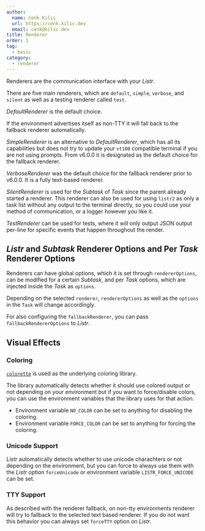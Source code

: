 ```yaml
---
author:
  name: Cenk Kılıç
  url: https://cenk.kilic.dev
  email: cenk@kilic.dev
title: Renderer
order: 1
tag:
  - basic
category:
  - renderer
---
```


Renderers are the communication interface with your _Listr_.

<!-- more -->

There are five main renderers, which are `default`, `simple`, `verbose`, and `silent` as well as a testing renderer called `test`.

_DefaultRenderer_ is the default choice.

If the environment advertises itself as non-TTY it will fall back to the fallback renderer automatically.

_SimpleRenderer_ is an alternative to _DefaultRenderer_, which has all its capabilities but does not try to update your `vt100` compatible terminal if you are not using prompts. From <Badge><FontIcon icon="mdi:tag-text-outline"/>v6.0.0</Badge> it is designated as the default choice for the fallback renderer.

_VerboseRenderer_ was the default choice for the fallback renderer prior to <Badge><FontIcon icon="mdi:tag-text-outline"/>v6.0.0</Badge>. It is a fully text-based renderer.

_SilentRenderer_ is used for the _Subtask_ of _Task_ since the parent already started a renderer. This renderer can also be used for using `listr2` as only a task list without any output to the terminal directly, so you could use your method of communication, or a logger however you like it.

_TestRenderer_ can be used for tests, where it will only output JSON output per-line for specific events that happen throughout the render.

## _Listr_ and _Subtask_ Renderer Options and Per _Task_ Renderer Options

Renderers can have global options, which it is set through `rendererOptions`, can be modified for a certain _Subtask_, and per _Task_ options, which are injected inside the _Task_ as `options`.

Depending on the selected `renderer`, `rendererOptions` as well as the `options` in the `Task` will change accordingly.

For also configuring the `fallbackRenderer`, you can pass `fallbackRendererOptions` to _Listr_.

## Visual Effects

### Coloring

[`colorette`](https://www.npmjs.com/package/colorette) is used as the underlying coloring library.

The library automatically detects whether it should use colored output or not depending on your environment but if you want to force/disable colors, you can use the environment variables that the library uses for that action.

- Environment variable `NO_COLOR` can be set to anything for disabling the coloring.
- Environment variable `FORCE_COLOR` can be set to anything for forcing the coloring.

### Unicode Support

_Listr_ automatically detects whether to use unicode charachters or not depending on the environment, but you can force to always use them with the _Listr_ option `forceUnicode` or environment variable `LISTR_FORCE_UNICODE` can be set.

### TTY Support

As described with the renderer fallback, on non-tty environments renderer will try to fallback to the selected text based renderer. If you do not want this behavior you can always set `forceTTY` option on _Listr_.

